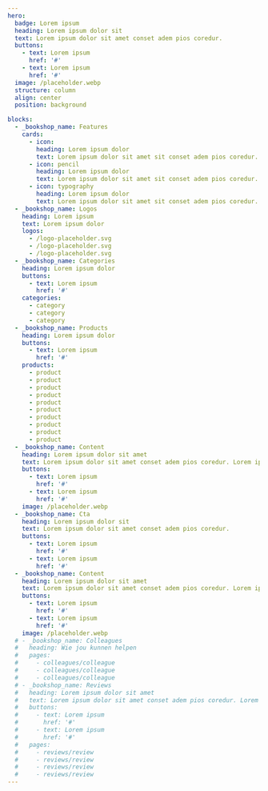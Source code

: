 ```yaml
---
hero:
  badge: Lorem ipsum
  heading: Lorem ipsum dolor sit
  text: Lorem ipsum dolor sit amet conset adem pios coredur.
  buttons:
    - text: Lorem ipsum
      href: '#'
    - text: Lorem ipsum
      href: '#'
  image: /placeholder.webp
  structure: column
  align: center
  position: background

blocks:
  - _bookshop_name: Features
    cards:
      - icon: 
        heading: Lorem ipsum dolor
        text: Lorem ipsum dolor sit amet sit conset adem pios coredur. Lorem ipsum dolor sit amet. 
      - icon: pencil
        heading: Lorem ipsum dolor
        text: Lorem ipsum dolor sit amet sit conset adem pios coredur. Lorem ipsum dolor sit amet. 
      - icon: typography
        heading: Lorem ipsum dolor
        text: Lorem ipsum dolor sit amet sit conset adem pios coredur. Lorem ipsum dolor sit amet. 
  - _bookshop_name: Logos
    heading: Lorem ipsum
    text: Lorem ipsum dolor
    logos:
      - /logo-placeholder.svg
      - /logo-placeholder.svg
      - /logo-placeholder.svg
  - _bookshop_name: Categories
    heading: Lorem ipsum dolor
    buttons:
      - text: Lorem ipsum
        href: '#'
    categories:
      - category
      - category
      - category
  - _bookshop_name: Products
    heading: Lorem ipsum dolor
    buttons:
      - text: Lorem ipsum
        href: '#'
    products:
      - product
      - product
      - product
      - product
      - product
      - product
      - product
      - product
      - product
      - product
  - _bookshop_name: Content
    heading: Lorem ipsum dolor sit amet
    text: Lorem ipsum dolor sit amet conset adem pios coredur. Lorem ipsum dolor sit amet conset adem pios coredur.
    buttons:
      - text: Lorem ipsum
        href: '#'
      - text: Lorem ipsum
        href: '#'
    image: /placeholder.webp
  - _bookshop_name: Cta
    heading: Lorem ipsum dolor sit
    text: Lorem ipsum dolor sit amet conset adem pios coredur.
    buttons:
      - text: Lorem ipsum
        href: '#'
      - text: Lorem ipsum
        href: '#'
  - _bookshop_name: Content
    heading: Lorem ipsum dolor sit amet
    text: Lorem ipsum dolor sit amet conset adem pios coredur. Lorem ipsum dolor sit amet conset adem pios coredur.
    buttons:
      - text: Lorem ipsum
        href: '#'
      - text: Lorem ipsum
        href: '#'
    image: /placeholder.webp
  # - _bookshop_name: Colleagues
  #   heading: Wie jou kunnen helpen
  #   pages:
  #     - colleagues/colleague
  #     - colleagues/colleague
  #     - colleagues/colleague
  # - _bookshop_name: Reviews
  #   heading: Lorem ipsum dolor sit amet
  #   text: Lorem ipsum dolor sit amet conset adem pios coredur. Lorem ipsum dolor sit amet conset adem pios coredur.
  #   buttons:
  #     - text: Lorem ipsum
  #       href: '#'
  #     - text: Lorem ipsum
  #       href: '#'
  #   pages:
  #     - reviews/review
  #     - reviews/review
  #     - reviews/review
  #     - reviews/review
---
```

